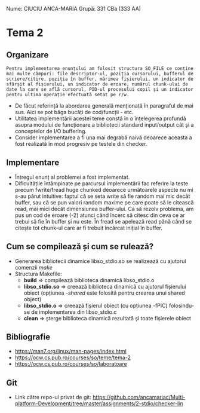 Nume: CIUCIU ANCA-MARIA
Grupă: 331 CBa (333 AA)

# Tema 2

Organizare
-
    Pentru implementarea enunțului am folosit structura SO_FILE ce conține mai multe câmpuri: file descriptor-ul, poziția cursorului, bufferul de scriere/citire, poziția în buffer, mărimea fișierului, un indicator de sfârșit al fișierului, un indicator de eroare, numărul chunk-ului de date la care se află cursorul, PID-ul procesului copil și un indicator pentru ultima operație efectuată setat pe r/w.

* De făcut referință la abordarea generală menționată în paragraful de mai sus. Aici se pot băga bucăți de cod/funcții - etc.
* Utilitatea implementării acestei teme constă în o înțelegerea profundă asupra modului de funcționare a bibliotecii standard input/output cât și a conceptelor de I/O buffering.
* Consider implementarea a fi una mai degrabă naivă deoarece aceasta a fost realizată în mod progresiv pe testele din checker.

Implementare
-
* Întregul enunț al problemei a fost implementat.
* Dificultățile întâmpinate pe parcursul implementării fac referire la teste precum fwrite/fread huge chunked deoarece următoarele aspecte nu mi s-au părut intuitive: faptul că se seta write să fie random mai mic decât buffer, sau că se pun valori random maxime pe care poate să le citească read, mai mici decât dimensiunea buffer-ului. Ca să rezolv problema, am pus un cod de eroare (-2) atunci când încerc să citesc din ceva ce ar trebui să fie în buffer și nu este. În fread se apelează read până când se citește tot chunk-ul care ar fi trebuit încărcat inițial în buffer. 

Cum se compilează și cum se rulează?
-
* Generarea bibliotecii dinamice libso_stdio.so se realizează cu ajutorul comenzii *make*
* Structura Makefile:
    - **build** => compilează biblioteca dinamică libso_stdio.o
    - **libso_stdio.so** => creează biblioteca dinamică cu ajutorul fișierului obiect (opțiunea *-shared* este folosită pentru crearea unui shared object)
    - **libso_stdio.o** => creează fișierul obiect (cu opțiunea -fPIC) folosindu-se de implementarea din libso_stdio.c
    - **clean** => șterge biblioteca dinamică rezultată și toate fișierele obiect



Bibliografie
-

* https://man7.org/linux/man-pages/index.html
* https://ocw.cs.pub.ro/courses/so/teme/tema-2
* https://ocw.cs.pub.ro/courses/so/laboratoare

Git
-
* Link către repo-ul privat de git: https://github.com/ancamariac/Multi-platform-Development/tree/master/assignments/2-stdio/checker-lin